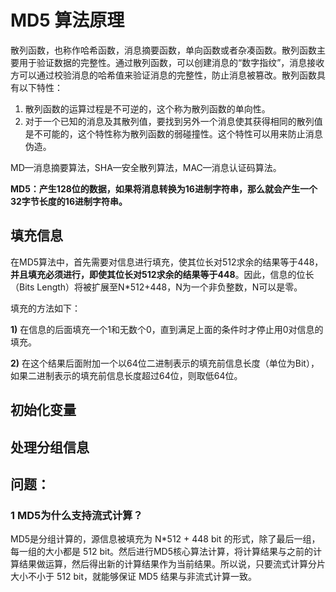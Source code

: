 # MD5 算法原理

散列函数，也称作哈希函数，消息摘要函数，单向函数或者杂凑函数。散列函数主要用于验证数据的完整性。通过散列函数，可以创建消息的“数字指纹”，消息接收方可以通过校验消息的哈希值来验证消息的完整性，防止消息被篡改。散列函数具有以下特性：

1. 散列函数的运算过程是不可逆的，这个称为散列函数的单向性。
2. 对于一个已知的消息及其散列值，要找到另外一个消息使其获得相同的散列值是不可能的，这个特性称为散列函数的弱碰撞性。这个特性可以用来防止消息伪造。

MD—消息摘要算法，SHA—安全散列算法，MAC—消息认证码算法。

**MD5：产生128位的数据，如果将消息转换为16进制字符串，那么就会产生一个32字节长度的16进制字符串。**

## 填充信息

在MD5算法中，首先需要对信息进行填充，使其位长对512求余的结果等于448，**并且填充必须进行，即使其位长对512求余的结果等于448**。因此，信息的位长（Bits Length）将被扩展至N*512+448，N为一个非负整数，N可以是零。

填充的方法如下：

**1)** 在信息的后面填充一个1和无数个0，直到满足上面的条件时才停止用0对信息的填充。

**2)** 在这个结果后面附加一个以64位二进制表示的填充前信息长度（单位为Bit），如果二进制表示的填充前信息长度超过64位，则取低64位。

## 初始化变量

## 处理分组信息



## 问题：

### 1 MD5为什么支持流式计算？

MD5是分组计算的，源信息被填充为 N*512 + 448 bit 的形式，除了最后一组，每一组的大小都是 512 bit。然后进行MD5核心算法计算，将计算结果与之前的计算结果做运算，然后得出新的计算结果作为当前结果。所以说，只要流式计算分片大小不小于 512 bit，就能够保证 MD5 结果与非流式计算一致。


